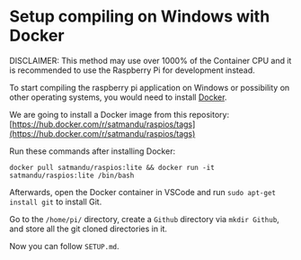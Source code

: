 # Setup compiling on Windows with Docker

DISCLAIMER: This method may use over 1000% of the Container CPU and it is recommended to use the Raspberry Pi for development instead.

To start compiling the raspberry pi application on Windows or possibility on other operating systems, you would need to install [Docker](https://docs.docker.com/get-docker/).

We are going to install a Docker image from this repository: [https://hub.docker.com/r/satmandu/raspios/tags](https://hub.docker.com/r/satmandu/raspios/tags)

Run these commands after installing Docker:
```
docker pull satmandu/raspios:lite && docker run -it satmandu/raspios:lite /bin/bash
```

Afterwards, open the Docker container in VSCode and run `sudo apt-get install git` to install Git.

Go to the `/home/pi/` directory, create a `Github` directory via `mkdir Github`, and store all the git cloned directories in it.

Now you can follow `SETUP.md`.